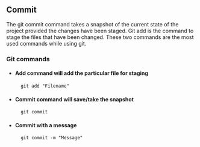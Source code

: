 ## Commit

The git commit command takes a snapshot of the current state of the project provided the changes have been staged.
Git add is the command to stage the files that have been changed.
These two commands are the most used commands while using git.

### Git commands

- #### Add command will add the particular file for staging
		git add "Filename"

- #### Commit command will save/take the snapshot 	
		git commit

- #### Commit with a message
		git commit -m "Message"


